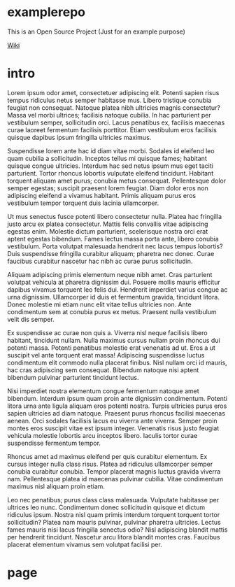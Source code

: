 # examplerepo
This is an Open Source Project (Just for an example purpose)

[Wiki](wiki)



# intro

Lorem ipsum odor amet, consectetuer adipiscing elit. Potenti sapien risus tempus ridiculus netus semper habitasse mus. Libero tristique conubia feugiat non consequat. Natoque platea nibh ultricies magnis consectetur? Massa vel morbi ultrices; facilisis natoque cubilia. In hac parturient per vestibulum semper, sollicitudin orci. Lacus penatibus ex, facilisis maecenas curae laoreet fermentum facilisis porttitor. Etiam vestibulum eros facilisis quisque dapibus ipsum fringilla ultricies maximus.

Suspendisse lorem ante hac id diam vitae morbi. Sodales id eleifend leo quam cubilia a sollicitudin. Inceptos tellus mi quisque fames; habitant quisque congue ultricies. Interdum hac sed netus ipsum mus eget taciti parturient. Tortor rhoncus lobortis vulputate eleifend tincidunt. Habitant torquent aliquam amet purus; conubia metus consequat. Pellentesque dolor semper egestas; suscipit praesent lorem feugiat. Diam dolor eros non adipiscing eleifend a vivamus habitant. Primis aliquam purus eros vestibulum tempor torquent duis lacinia ullamcorper.

Ut mus senectus fusce potenti libero consectetur nulla. Platea hac fringilla justo arcu ex platea consectetur. Mattis felis convallis vitae adipiscing egestas enim. Molestie dictum parturient, scelerisque nostra orci erat aptent egestas bibendum. Fames lectus massa porta ante, libero conubia vestibulum. Porta volutpat malesuada hendrerit nec lacus tempus lobortis? Duis suspendisse fringilla curabitur aliquam; pharetra nec donec. Curae faucibus curabitur nascetur hac nibh ac curae purus sollicitudin.

Aliquam adipiscing primis elementum neque nibh amet. Cras parturient volutpat vehicula at pharetra dignissim dui. Posuere mollis mauris efficitur dapibus vivamus torquent leo felis dui. Hendrerit imperdiet varius congue ac urna dignissim. Ullamcorper id duis et fermentum gravida, tincidunt litora. Donec molestie mi etiam nunc elit vitae tellus ultricies non. Ante condimentum sem at conubia purus ex metus. Praesent nulla vestibulum velit dis semper.

Ex suspendisse ac curae non quis a. Viverra nisl neque facilisis libero habitant, tincidunt nullam. Nulla maximus cursus nullam proin rhoncus dui potenti massa. Potenti penatibus molestie erat venenatis ad ut. Eros a ut suscipit vel ante torquent erat massa! Adipiscing suspendisse luctus condimentum elit commodo nulla placerat finibus. Nisl nullam orci id mauris, hac cras adipiscing sem consequat. Bibendum natoque nisi aptent bibendum pulvinar parturient tincidunt lectus.

Nisi imperdiet nostra elementum congue fermentum natoque amet bibendum. Interdum ipsum quam proin ante dignissim condimentum. Potenti litora urna ante ligula aliquam eros potenti nostra. Turpis ultricies purus eros sapien ultricies ad diam natoque. Praesent purus rhoncus facilisi maecenas aenean. Orci sodales facilisis lacus eu viverra ante viverra. Semper proin montes eros suscipit vitae est ipsum integer. Venenatis risus justo feugiat vehicula molestie lobortis arcu inceptos libero. Iaculis tortor curae suspendisse fermentum tempor.

Rhoncus amet ad maximus eleifend per quis curabitur elementum. Ex cursus integer nulla class risus. Platea ad ridiculus ullamcorper semper conubia curabitur conubia. Tempor placerat magnis luctus gravida viverra nam. Pellentesque platea id maecenas pulvinar cubilia. Vitae condimentum maximus nisl aliquam proin etiam.

Leo nec penatibus; purus class class malesuada. Vulputate habitasse per ultrices leo nunc. Condimentum donec sollicitudin quisque et dictum ridiculus ipsum. Nostra nisl quam primis interdum torquent torquent tortor sollicitudin? Platea nam mauris pulvinar, pulvinar pharetra ultricies. Lectus fames mauris nisi lacus fringilla senectus odio? Nisl adipiscing blandit mattis per hendrerit tincidunt. Nascetur arcu litora blandit montes cras. Faucibus placerat elementum vivamus sem volutpat facilisi per.




# page
